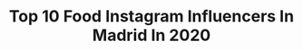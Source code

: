 ---
title: Top 10 Food Instagram Influencers In Madrid In 2020
description: >-
  Find top food Instagram influencers in Madrid in 2020. Most popular hashtags: #madrid #foodporn #yomequedoencasa #restaurantesmadrid.
platform: Instagram
profiles:
  - username: "madrid_foodies"
    fullname: >-
      Madrid Foodies
    location: "Spain"
    followers: 6135
    engagement: 862
    commentsToLikes: 0.064982
    avatar: "https://instagram.ftpe10-1.fna.fbcdn.net/v/t51.2885-19/s150x150/40606905_264222127558241_4301854134325215232_n.jpg?_nc_ht=instagram.ftpe10-1.fna.fbcdn.net&_nc_ohc=CwZRZxwQ5XIAX9vLyQT&oh=6b97c27a339a2938fc5a8b0be86ed39c&oe=5E996F79"
    verified: false
    hashtags: "#japannesefood, #cheese, #foodiegram, #croquetasdejamon"
  - username: "madridcongusto"
    fullname: >-
      🌿 MadridconGusto 🌿
    location: "Spain"
    followers: 10971
    engagement: 677
    commentsToLikes: 0.146461
    avatar: "https://scontent-lhr8-1.cdninstagram.com/v/t51.2885-19/s320x320/80119737_569282910470018_8250258809813991424_n.jpg?_nc_ht=scontent-lhr8-1.cdninstagram.com&_nc_ohc=kJTi1eIcblQAX80axgT&oh=3420bc144f89f86d20056f978b561932&oe=5EBC4FA2"
    verified: false
    hashtags: "#comidacasera, #cheeseaddict, #frutaencasa, #tartardeatun"
  - username: "shyooo5y"
    fullname: >-
      Jassem 📸
    location: "Spain"
    followers: 28906
    engagement: 90
    commentsToLikes: 0.078307
    avatar: "https://scontent-ams4-1.cdninstagram.com/v/t51.2885-19/s320x320/35576002_1044761479032407_6110331125979152384_n.jpg?_nc_ht=scontent-ams4-1.cdninstagram.com&_nc_ohc=3718yFlBP5oAX_EWL11&oh=98fe717c615bcf3e36a32b39186ce2e6&oe=5EB9C813"
    verified: false
    hashtags: "#hatta, #sharjah, #spain, #dubai"
  - username: "awronnyy"
    fullname: >-
      awronnyy
    location: "Spain"
    followers: 4704
    engagement: 1219
    commentsToLikes: 0.106780
    avatar: "https://scontent-amt2-1.cdninstagram.com/v/t51.2885-19/s320x320/92365765_562592694379627_7171741858354167808_n.jpg?_nc_ht=scontent-amt2-1.cdninstagram.com&_nc_ohc=an8gI72ujKYAX9LNWpb&oh=9e8eef1f46369143dbe98b783d5b7131&oe=5EBA5AF3"
    verified: false
    hashtags: "#viral, #getafe, #latinas, #coronavirusespa"
  - username: "clarapvillalon"
    fullname: >-
      Clara P. Villalón
    location: "Spain"
    followers: 54024
    engagement: 119
    commentsToLikes: 0.026284
    avatar: "https://scontent-ams4-1.cdninstagram.com/v/t51.2885-19/s320x320/89464774_246472433178537_1257390175990841344_n.jpg?_nc_ht=scontent-ams4-1.cdninstagram.com&_nc_ohc=psGFi6pqfYAAX9zwXad&oh=5fc1a59cb05c03ba9eb455fb538d65ca&oe=5EB50770"
    verified: false
    hashtags: "#almejas, #risotto, #aperitivos, #burgerlover"
  - username: "lour_homedes"
    fullname: >-
      Lourdes Homedes Ibáñez
    location: "Spain"
    followers: 52830
    engagement: 237
    commentsToLikes: 0.058358
    avatar: "https://scontent-lhr8-1.cdninstagram.com/v/t51.2885-19/s320x320/43068104_2304115119823096_921205523611648000_n.jpg?_nc_ht=scontent-lhr8-1.cdninstagram.com&_nc_ohc=eXf-RJopb_4AX8QG61e&oh=85bcc5020b1357c4376ce5c51c44b164&oe=5EBA3335"
    verified: false
    hashtags: "#zaradaily, #communitymanager, #retrato, #zapatos"
  - username: "sara_buzon"
    fullname: >-
      Sara Buzón
    location: "Spain"
    followers: 24192
    engagement: 360
    commentsToLikes: 0.138142
    avatar: "https://scontent-lhr8-1.cdninstagram.com/v/t51.2885-19/s320x320/43215319_552701858522209_8935835783252672512_n.jpg?_nc_ht=scontent-lhr8-1.cdninstagram.com&_nc_ohc=0P463NJJkzkAX9sRqMA&oh=4832a4419b8268209cfde9eca1b212aa&oe=5EB8D88B"
    verified: false
    hashtags: "#foodblogger, #heuraburger, #fotografa, #comerencasa"
  - username: "placergastronomico"
    fullname: >-
      Gastronomia 🥘🦐🐙🍷Eva & JuanMi
    location: "Spain"
    followers: 11191
    engagement: 479
    commentsToLikes: 0.583701
    avatar: "https://scontent-amt2-1.cdninstagram.com/v/t51.2885-19/s320x320/88965237_205284897248289_4880407287321067520_n.jpg?_nc_ht=scontent-amt2-1.cdninstagram.com&_nc_ohc=qo9EhyHzQFcAX80tF_4&oh=2e5b0d8d014c26771509ef750f7eb977&oe=5EB9C7A5"
    verified: false
    hashtags: "#foodmadrid, #recetafacil, #recetasdulces, #amorporlacocina"
  - username: "yummyluli"
    fullname: >-
      Luli Borroni | Cocina Creativa
    location: "Spain"
    followers: 10147
    engagement: 520
    commentsToLikes: 0.217769
    avatar: "https://scontent-ams4-1.cdninstagram.com/v/t51.2885-19/s320x320/85253515_186101802717917_7809586523770191872_n.jpg?_nc_ht=scontent-ams4-1.cdninstagram.com&_nc_ohc=VOmLm42atrMAX-4C6a3&oh=3fc73b7fbfab1a75cafa431d7027d4b2&oe=5EB8FEA9"
    verified: false
    hashtags: "#cremadeaguacate, #fitnessmotivation, #fitfoodporn, #friyay"
  - username: "antonioalbella"
    fullname: >-
      Antonio Albella
    location: "Spain"
    followers: 8919
    engagement: 498
    commentsToLikes: 0.083502
    avatar: "https://scontent-ams4-1.cdninstagram.com/v/t51.2885-19/s150x150/11875269_125244067836861_290453694_a.jpg?_nc_ht=scontent-ams4-1.cdninstagram.com&_nc_ohc=N17vOuL0e1MAX8_Up1x&oh=a21183daeefbc1467d6f91c4d5a18d14&oe=5EB3C586"
    verified: false
    hashtags: "#elegant, #realisticdrawing, #spanishphotographer, #maquillaje"
---